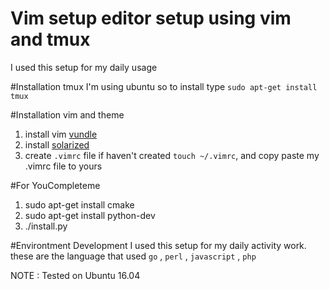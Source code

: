 # Vim setup editor setup using vim and tmux
I used this setup for my daily usage

#Installation tmux 
I'm using ubuntu so to install type `sudo apt-get install tmux`

#Installation vim and theme
1. install vim [vundle](https://github.com/VundleVim/Vundle.vim) 
2. install [solarized](https://github.com/altercation/vim-colors-solarized)
3. create `.vimrc` file if haven't created `touch ~/.vimrc`, and copy paste my .vimrc file to yours

#For YouCompleteme
1. sudo apt-get install cmake
2. sudo apt-get install python-dev
3. ./install.py

#Environtment Development
I used this setup for my daily activity work. these are the language that used `go` , `perl` , `javascript` , `php`

NOTE :  Tested on Ubuntu 16.04
